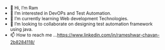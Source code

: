 - 👋 Hi, I’m Ram
- 👀 I’m interested in DevOPs and Test Automation.
- 🌱 I’m currently learning Web development Technologies.
- 💞️ I’m looking to collaborate on designing test automation framework using java.
- 📫 How to reach me ...https://www.linkedin.com/in/rameshwar-chavan-2b8284118/

<!---
QKRam/QKRam is a ✨ special ✨ repository because its `README.md` (this file) appears on your GitHub profile.
You can click the Preview link to take a look at your changes.
--->

